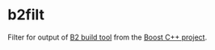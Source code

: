 # b2filt

Filter for output of [B2 build tool](https://boostorg.github.io/build) from the [Boost C++ project](https://www.boost.org).
